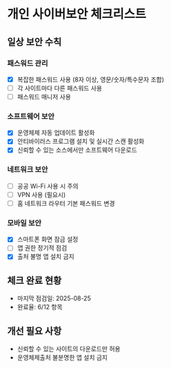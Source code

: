 # 개인 사이버보안 체크리스트

## 일상 보안 수칙

### 패스워드 관리
- [x] 복잡한 패스워드 사용 (8자 이상, 영문/숫자/특수문자 조합)
- [ ] 각 사이트마다 다른 패스워드 사용
- [ ] 패스워드 매니저 사용

### 소프트웨어 보안
- [x] 운영체제 자동 업데이트 활성화
- [x] 안티바이러스 프로그램 설치 및 실시간 스캔 활성화
- [x] 신뢰할 수 있는 소스에서만 소프트웨어 다운로드

### 네트워크 보안
- [ ] 공공 Wi-Fi 사용 시 주의
- [ ] VPN 사용 (필요시)
- [ ] 홈 네트워크 라우터 기본 패스워드 변경

### 모바일 보안
- [x] 스마트폰 화면 잠금 설정
- [ ] 앱 권한 정기적 점검
- [x] 출처 불명 앱 설치 금지

## 체크 완료 현황
- 마지막 점검일: 2025-08-25
- 완료율: 6/12 항목

## 개선 필요 사항
- 신뢰할 수 있는 사이트의 다운로드만 허용
- 운영체제출처 불분명한 앱 설치 금지